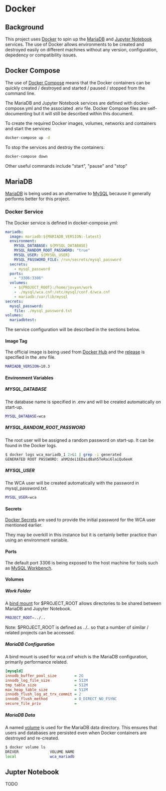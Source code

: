 # Docker

## Background

This project uses [Docker](https://www.docker.com/) to spin up the [MariaDB](https://mariadb.org/) and [Jupyter Notebook](https://jupyter.org/) services. The use of Docker allows environments to be created and destroyed easily on different machines without any version, configuration, depedency or compatibility issues.




## Docker Compose

The use of [Docker Compose](https://docs.docker.com/compose/) means that the Docker containers can be quickly created / destroyed and started / paused / stopped from the command line.

The MariaDB and Jupyter Notebook services are defined with docker-compose.yml and the associated .env file. Docker Compose files are self-documenting but it will still be described within this document.

To create the required Docker images, volumes, networks and containers and start the services:

```sh
docker-compose up -d
```

To stop the services and destroy the containers:

```sh
docker-compose down
```

Other useful commands include "start", "pause" and "stop"



## MariaDB

 [MariaDB](https://mariadb.org/) is being used as an alternative to [MySQL](https://www.mysql.com/) because it generally performs better for this project.



### Docker Service

The Docker service is defined in docker-compose.yml:

```yaml
mariadb:
  image: mariadb:${MARIADB_VERSION:-latest}
  environment:
    MYSQL_DATABASE: ${MYSQL_DATABASE}
    MYSQL_RANDOM_ROOT_PASSWORD: "true"
    MYSQL_USER: ${MYSQL_USER}
    MYSQL_PASSWORD_FILE: /run/secrets/mysql_password
  secrets:
    - mysql_password
  ports:
    - "3306:3306"
  volumes:
    - ${PROJECT_ROOT}:/home/jovyan/work
    - ./mysql/wca.cnf:/etc/mysql/conf.d/wca.cnf
    - mariadb:/var/lib/mysql
secrets:
  mysql_password:
    file: ./mysql_password.txt
volumes:
  mariadbtest:
```

The service configuration will be described in the sections below.



#### Image Tag

The official image is being used from [Docker Hub](https://hub.docker.com/_/mariadb) and the [release](https://downloads.mariadb.org/mariadb/+releases/) is specified in the .env file.

```sh
MARIADB_VERSION=10.3
```

#### Environment Variables

##### MYSQL_DATABASE

The database name is specified in .env and will be created automatically on start-up.

```sh
MYSQL_DATABASE=wca
```

##### MYSQL_RANDOM_ROOT_PASSWORD

The root user will be assigned a random password on start-up. It can be found in the Docker logs.

```sh
$ docker logs wca_mariadb_1 2>&1 | grep -i generated
GENERATED ROOT PASSWORD: ahM2dei1EDaid8ah5TeRai6laiQu6eeK
```

##### MYSQL_USER

The WCA user will be created automatically with the password in mysql_password.txt.

```sh
MYSQL_USER=wca
```

#### Secrets

[Docker Secrets](https://docs.docker.com/engine/swarm/secrets/) are used to provide the initial password for the WCA user mentioned earlier.

They may be overkill in this instance but it is certainly better practice than using an environment variable.

#### Ports

The default port 3306 is being exposed to the host machine for tools such as [MySQL Workbench](https://www.mysql.com/products/workbench/).

#### Volumes

##### Work Folder

A [bind mount](https://docs.docker.com/storage/bind-mounts/) for $PROJECT_ROOT allows directories to be shared between MariaDB and Jupyter Notebook.

```sh
PROJECT_ROOT=../..
```

Note: $PROJECT_ROOT is defined as ../.. so that a number of similar / related projects can be accessed.

##### MariaDB Configuration

A bind mount is used for wca.cnf which is the MariaDB configuration, primarily performance related.

```ini
[mysqld]
innodb_buffer_pool_size        = 2G
innodb_log_file_size           = 512M
tmp_table_size                 = 512M
max_heap_table_size            = 512M
innodb_flush_log_at_trx_commit = 2
innodb_flush_method            = O_DIRECT_NO_FSYNC
secure_file_priv               =
```

##### MariaDB Data

A named [volume](https://docs.docker.com/storage/volumes/) is used for the MariaDB data directory. This ensures that users and databases are persisted even when Docker containers are destroyed and re-created.

```sh
$ docker volume ls
DRIVER              VOLUME NAME
local               wca_mariadb
```



## Jupter Notebook

TODO